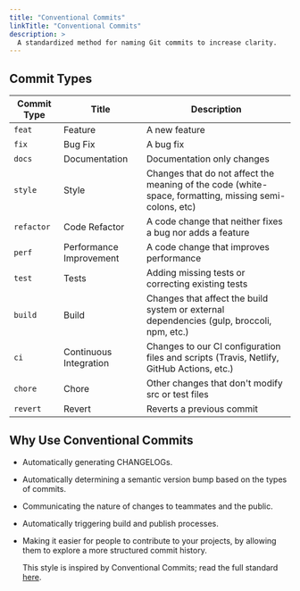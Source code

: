 ```yaml
---
title: "Conventional Commits"
linkTitle: "Conventional Commits"
description: >
  A standardized method for naming Git commits to increase clarity.
---
```


## Commit Types

| Commit Type | Title                   | Description                                                  |
| ----------- | ----------------------- | ------------------------------------------------------------ |
| `feat`      | Feature                 | A new feature                                                |
| `fix`       | Bug Fix                 | A bug fix                                                    |
| `docs`      | Documentation           | Documentation only changes                                   |
| `style`     | Style                   | Changes that do not affect the meaning of the code (white-space, formatting, missing semi-colons, etc) |
| `refactor`  | Code Refactor           | A code change that neither fixes a bug nor adds a feature    |
| `perf`      | Performance Improvement | A code change that improves performance                      |
| `test`      | Tests                   | Adding missing tests or correcting existing tests            |
| `build`     | Build                   | Changes that affect the build system or external dependencies (gulp, broccoli, npm, etc.) |
| `ci`        | Continuous Integration  | Changes to our CI configuration files and scripts (Travis, Netlify, GitHub Actions, etc.) |
| `chore`     | Chore                   | Other changes that don't modify src or test files            |
| `revert`    | Revert                  | Reverts a previous commit                                    |

## Why Use Conventional Commits

- Automatically generating CHANGELOGs.

- Automatically determining a semantic version bump based on the types of commits.

- Communicating the nature of changes to teammates and the public.

- Automatically triggering build and publish processes.

- Making it easier for people to contribute to your projects, by allowing them to explore a more structured commit history.

  

  This style is inspired by Conventional Commits; read the full standard [here](https://www.conventionalcommits.org/en/v1.0.0/#specification).

